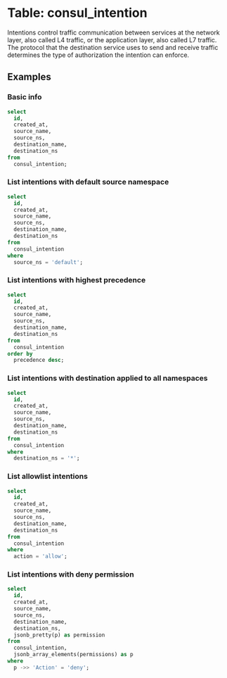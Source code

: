 # Table: consul_intention

Intentions control traffic communication between services at the network layer, also called L4 traffic, or the application layer, also called L7 traffic. The protocol that the destination service uses to send and receive traffic determines the type of authorization the intention can enforce.

## Examples

### Basic info

```sql
select
  id,
  created_at,
  source_name,
  source_ns,
  destination_name,
  destination_ns
from
  consul_intention;
```

### List intentions with default source namespace

```sql
select
  id,
  created_at,
  source_name,
  source_ns,
  destination_name,
  destination_ns
from
  consul_intention
where
  source_ns = 'default';
```

### List intentions with highest precedence

```sql
select
  id,
  created_at,
  source_name,
  source_ns,
  destination_name,
  destination_ns
from
  consul_intention
order by
  precedence desc;
```

### List intentions with destination applied to all namespaces

```sql
select
  id,
  created_at,
  source_name,
  source_ns,
  destination_name,
  destination_ns
from
  consul_intention
where
  destination_ns = '*';
```

### List allowlist intentions

```sql
select
  id,
  created_at,
  source_name,
  source_ns,
  destination_name,
  destination_ns
from
  consul_intention
where
  action = 'allow';
```

### List intentions with deny permission

```sql
select
  id,
  created_at,
  source_name,
  source_ns,
  destination_name,
  destination_ns,
  jsonb_pretty(p) as permission
from
  consul_intention,
  jsonb_array_elements(permissions) as p
where
  p ->> 'Action' = 'deny';
```
